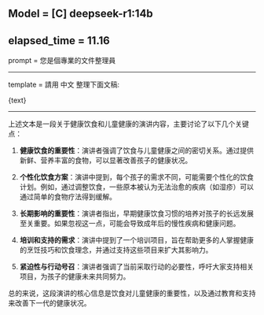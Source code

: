 Model = [C] deepseek-r1:14b
---

elapsed_time = 11.16
---

prompt = 您是個專業的文件整理員

---

template = 
請用 中文 整理下面文稿:

{text}

---

上述文本是一段关于健康饮食和儿童健康的演讲内容，主要讨论了以下几个关键点：

1. **健康饮食的重要性**：演讲者强调了饮食与儿童健康之间的密切关系。通过提供新鲜、营养丰富的食物，可以显著改善孩子的健康状况。

2. **个性化饮食方案**：演讲中提到，每个孩子的需求不同，可能需要个性化的饮食计划。例如，通过调整饮食，一些原本被认为无法治愈的疾病（如湿疹）可以通过简单的食物疗法得到缓解。

3. **长期影响的重要性**：演讲者指出，早期健康饮食习惯的培养对孩子的长远发展至关重要。如果忽视这一点，可能会导致成年后的慢性疾病和健康问题。

4. **培训和支持的需求**：演讲中提到了一个培训项目，旨在帮助更多的人掌握健康的烹饪技巧和饮食理念，并通过支持这些项目来扩大其影响力。

5. **紧迫性与行动号召**：演讲者强调了当前采取行动的必要性，呼吁大家支持相关项目，为孩子的健康未来共同努力。

总的来说，这段演讲的核心信息是饮食对儿童健康的重要性，以及通过教育和支持来改善下一代的健康状况。